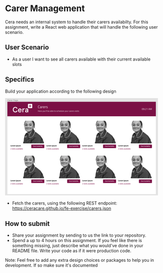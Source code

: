 # Carer Management

Cera needs an internal system to handle their carers availabilty.
For this assignment, write a React web application that will handle the following user scenario.

## User Scenario

- As a user I want to see all carers available with their current available slots

## Specifics
Build your application according to the following design

![Carer Page](designs/carer-page.png)

- Fetch the carers, using the following REST endpoint: https://ceracare.github.io/fe-exercise/carers.json


## How to submit
- Share your assignment by sending to us the link to your repository.
- Spend a up to 4 hours on this assignment. If you feel like there is something missing, just describe what you would've done in your README file. Write your code as if it were production code.

Note: Feel free to add any extra design choices or packages to help you in development. If so make sure it's documented

